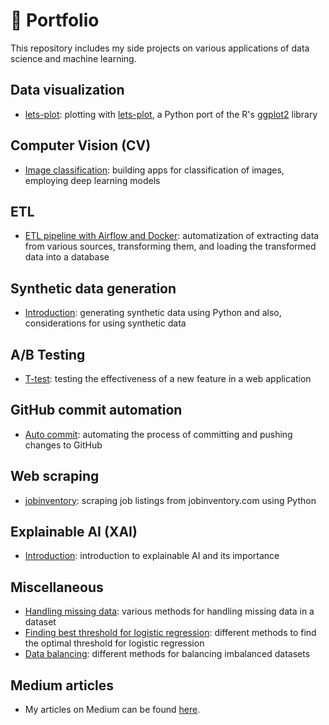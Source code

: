 # :rocket: Portfolio

This repository includes my side projects on various applications of data science and machine learning.

## Data visualization

- [lets-plot](data-visualization/lets-plot): plotting with [lets-plot](https://lets-plot.org/index.html), a Python port of the R's [ggplot2](https://ggplot2.tidyverse.org/) library

## Computer Vision (CV)

- [Image classification](computer-vision/image-classification/): building apps for classification of images, employing deep learning models

## ETL

- [ETL pipeline with Airflow and Docker](etl/airflow-docker): automatization of extracting data from various sources, transforming them, and loading the transformed data into a database

## Synthetic data generation

- [Introduction](synthetic-data/intro.ipynb): generating synthetic data using Python and also, considerations for using synthetic data

## A/B Testing

- [T-test](ab-test/t-test): testing the effectiveness of a new feature in a web application

## GitHub commit automation

- [Auto commit](auto-commit): automating the process of committing and pushing changes to GitHub

## Web scraping

- [jobinventory](scrape/jobinventory.com): scraping job listings from jobinventory.com using Python

## Explainable AI (XAI)

- [Introduction](xai/intro.ipynb): introduction to explainable AI and its importance

## Miscellaneous

- [Handling missing data](misc/missing-data.ipynb): various methods for handling missing data in a dataset
- [Finding best threshold for logistic regression](misc/threshold-logistic-regression.ipynb): different methods to find the optimal threshold for logistic regression
- [Data balancing](misc/data-balancing.ipynb): different methods for balancing imbalanced datasets

## Medium articles

- My articles on Medium can be found [here](https://medium.com/@morihosseini/).
